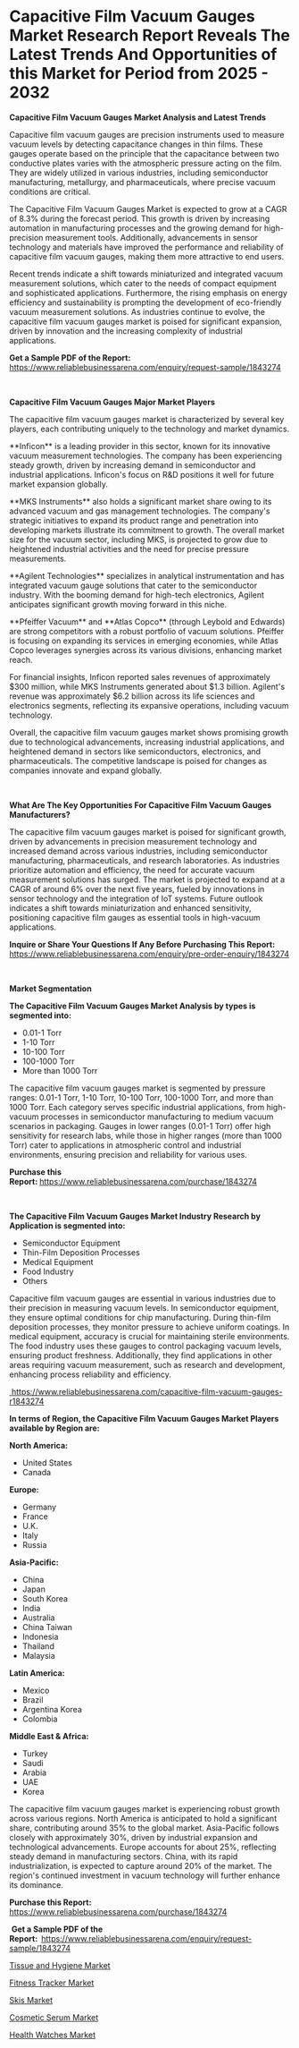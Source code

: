 <p><h1>Capacitive Film Vacuum Gauges Market Research Report Reveals The Latest Trends And Opportunities of this Market for Period from 2025 - 2032</h1></p><p><strong>Capacitive Film Vacuum Gauges Market Analysis and Latest Trends</strong></p>
<p><p>Capacitive film vacuum gauges are precision instruments used to measure vacuum levels by detecting capacitance changes in thin films. These gauges operate based on the principle that the capacitance between two conductive plates varies with the atmospheric pressure acting on the film. They are widely utilized in various industries, including semiconductor manufacturing, metallurgy, and pharmaceuticals, where precise vacuum conditions are critical.</p><p>The Capacitive Film Vacuum Gauges Market is expected to grow at a CAGR of 8.3% during the forecast period. This growth is driven by increasing automation in manufacturing processes and the growing demand for high-precision measurement tools. Additionally, advancements in sensor technology and materials have improved the performance and reliability of capacitive film vacuum gauges, making them more attractive to end users. </p><p>Recent trends indicate a shift towards miniaturized and integrated vacuum measurement solutions, which cater to the needs of compact equipment and sophisticated applications. Furthermore, the rising emphasis on energy efficiency and sustainability is prompting the development of eco-friendly vacuum measurement solutions. As industries continue to evolve, the capacitive film vacuum gauges market is poised for significant expansion, driven by innovation and the increasing complexity of industrial applications.</p></p>
<p><strong>Get a Sample PDF of the Report:&nbsp;</strong> <a href="https://www.reliablebusinessarena.com/enquiry/request-sample/1843274?utm_campaign=1990&utm_medium=2&utm_source=Github&utm_content=ia&utm_term=28022025&utm_id=capacitive-film-vacuum-gauges">https://www.reliablebusinessarena.com/enquiry/request-sample/1843274</a></p>
<p>&nbsp;</p>
<p><strong>Capacitive Film Vacuum Gauges Major Market Players</strong></p>
<p><p>The capacitive film vacuum gauges market is characterized by several key players, each contributing uniquely to the technology and market dynamics. </p><p>**Inficon** is a leading provider in this sector, known for its innovative vacuum measurement technologies. The company has been experiencing steady growth, driven by increasing demand in semiconductor and industrial applications. Inficon's focus on R&D positions it well for future market expansion globally.</p><p>**MKS Instruments** also holds a significant market share owing to its advanced vacuum and gas management technologies. The company's strategic initiatives to expand its product range and penetration into developing markets illustrate its commitment to growth. The overall market size for the vacuum sector, including MKS, is projected to grow due to heightened industrial activities and the need for precise pressure measurements.</p><p>**Agilent Technologies** specializes in analytical instrumentation and has integrated vacuum gauge solutions that cater to the semiconductor industry. With the booming demand for high-tech electronics, Agilent anticipates significant growth moving forward in this niche.</p><p>**Pfeiffer Vacuum** and **Atlas Copco** (through Leybold and Edwards) are strong competitors with a robust portfolio of vacuum solutions. Pfeiffer is focusing on expanding its services in emerging economies, while Atlas Copco leverages synergies across its various divisions, enhancing market reach.</p><p>For financial insights, Inficon reported sales revenues of approximately $300 million, while MKS Instruments generated about $1.3 billion. Agilent's revenue was approximately $6.2 billion across its life sciences and electronics segments, reflecting its expansive operations, including vacuum technology.</p><p>Overall, the capacitive film vacuum gauges market shows promising growth due to technological advancements, increasing industrial applications, and heightened demand in sectors like semiconductors, electronics, and pharmaceuticals. The competitive landscape is poised for changes as companies innovate and expand globally.</p></p>
<p>&nbsp;</p>
<p><strong>What Are The Key Opportunities For Capacitive Film Vacuum Gauges Manufacturers?</strong></p>
<p><p>The capacitive film vacuum gauges market is poised for significant growth, driven by advancements in precision measurement technology and increased demand across various industries, including semiconductor manufacturing, pharmaceuticals, and research laboratories. As industries prioritize automation and efficiency, the need for accurate vacuum measurement solutions has surged. The market is projected to expand at a CAGR of around 6% over the next five years, fueled by innovations in sensor technology and the integration of IoT systems. Future outlook indicates a shift towards miniaturization and enhanced sensitivity, positioning capacitive film gauges as essential tools in high-vacuum applications.</p></p>
<p><strong>Inquire or Share Your Questions If Any Before Purchasing This Report:</strong> <a href="https://www.reliablebusinessarena.com/enquiry/pre-order-enquiry/1843274?utm_campaign=1990&utm_medium=2&utm_source=Github&utm_content=ia&utm_term=28022025&utm_id=capacitive-film-vacuum-gauges">https://www.reliablebusinessarena.com/enquiry/pre-order-enquiry/1843274</a></p>
<p>&nbsp;</p>
<p><strong>Market Segmentation</strong></p>
<p><strong>The Capacitive Film Vacuum Gauges Market Analysis by types is segmented into:</strong></p>
<p><ul><li>0.01-1 Torr</li><li>1-10 Torr</li><li>10-100 Torr</li><li>100-1000 Torr</li><li>More than 1000 Torr</li></ul></p>
<p><p>The capacitive film vacuum gauges market is segmented by pressure ranges: 0.01-1 Torr, 1-10 Torr, 10-100 Torr, 100-1000 Torr, and more than 1000 Torr. Each category serves specific industrial applications, from high-vacuum processes in semiconductor manufacturing to medium vacuum scenarios in packaging. Gauges in lower ranges (0.01-1 Torr) offer high sensitivity for research labs, while those in higher ranges (more than 1000 Torr) cater to applications in atmospheric control and industrial environments, ensuring precision and reliability for various uses.</p></p>
<p><strong>Purchase this Report:&nbsp;</strong><a href="https://www.reliablebusinessarena.com/purchase/1843274?utm_campaign=1990&utm_medium=2&utm_source=Github&utm_content=ia&utm_term=28022025&utm_id=capacitive-film-vacuum-gauges">https://www.reliablebusinessarena.com/purchase/1843274</a></p>
<p>&nbsp;</p>
<p><strong>The Capacitive Film Vacuum Gauges Market Industry Research by Application is segmented into:</strong></p>
<p><ul><li>Semiconductor Equipment</li><li>Thin-Film Deposition Processes</li><li>Medical Equipment</li><li>Food Industry</li><li>Others</li></ul></p>
<p><p>Capacitive film vacuum gauges are essential in various industries due to their precision in measuring vacuum levels. In semiconductor equipment, they ensure optimal conditions for chip manufacturing. During thin-film deposition processes, they monitor pressure to achieve uniform coatings. In medical equipment, accuracy is crucial for maintaining sterile environments. The food industry uses these gauges to control packaging vacuum levels, ensuring product freshness. Additionally, they find applications in other areas requiring vacuum measurement, such as research and development, enhancing process reliability and efficiency.</p></p>
<p><a href="https://www.reliablebusinessarena.com/capacitive-film-vacuum-gauges-r1843274?utm_campaign=1990&utm_medium=2&utm_source=Github&utm_content=ia&utm_term=28022025&utm_id=capacitive-film-vacuum-gauges">&nbsp;https://www.reliablebusinessarena.com/capacitive-film-vacuum-gauges-r1843274</a></p>
<p><strong>In terms of Region, the Capacitive Film Vacuum Gauges Market Players available by Region are:</strong></p>
<p>
    <p> <strong> North America: </strong>
        <ul>
            <li>United States</li>
            <li>Canada</li>
        </ul>
        </p> 
    <p> <strong> Europe: </strong>
        <ul>
            <li>Germany</li>
            <li>France</li>
            <li>U.K.</li>
            <li>Italy</li>
            <li>Russia</li>
        </ul>
        </p> 
    <p> <strong> Asia-Pacific: </strong>
        <ul>
            <li>China</li>
            <li>Japan</li>
            <li>South Korea</li>
            <li>India</li>
            <li>Australia</li>
            <li>China Taiwan</li>
            <li>Indonesia</li>
            <li>Thailand</li>
            <li>Malaysia</li>
        </ul>
        </p> 
    <p> <strong> Latin America: </strong>
        <ul>
            <li>Mexico</li>
            <li>Brazil</li>
            <li>Argentina Korea</li>
            <li>Colombia</li>
        </ul>
        </p> 
    <p> <strong> Middle East & Africa: </strong>
        <ul>
            <li>Turkey</li>
            <li>Saudi</li>
            <li>Arabia</li>
            <li>UAE</li>
            <li>Korea</li>
        </ul>
    </p>
    </p>
<p><p>The capacitive film vacuum gauges market is experiencing robust growth across various regions. North America is anticipated to hold a significant share, contributing around 35% to the global market. Asia-Pacific follows closely with approximately 30%, driven by industrial expansion and technological advancements. Europe accounts for about 25%, reflecting steady demand in manufacturing sectors. China, with its rapid industrialization, is expected to capture around 20% of the market. The region's continued investment in vacuum technology will further enhance its dominance.</p></p>
<p><strong>Purchase this Report: </strong><a href="https://www.reliablebusinessarena.com/purchase/1843274?utm_campaign=1990&utm_medium=2&utm_source=Github&utm_content=ia&utm_term=28022025&utm_id=capacitive-film-vacuum-gauges">https://www.reliablebusinessarena.com/purchase/1843274</a></p>
<p>&nbsp;<strong>Get a Sample PDF of the Report:&nbsp;&nbsp;</strong><a href="https://www.reliablebusinessarena.com/enquiry/request-sample/1843274?utm_campaign=1990&utm_medium=2&utm_source=Github&utm_content=ia&utm_term=28022025&utm_id=capacitive-film-vacuum-gauges">https://www.reliablebusinessarena.com/enquiry/request-sample/1843274</a></p>
<p><strong></strong></p>
<p><p><a href="https://github.com/shondapmbau/Market-Research-Report-List-1/blob/main/tissue-and-hygiene-market.md?utm_campaign=1990&utm_medium=2&utm_source=Github&utm_content=ia&utm_term=28022025&utm_id=capacitive-film-vacuum-gauges">Tissue and Hygiene Market</a></p><p><a href="https://github.com/MonroeBullock54/Market-Research-Report-List-1/blob/main/fitness-tracker-market.md?utm_campaign=1990&utm_medium=2&utm_source=Github&utm_content=ia&utm_term=28022025&utm_id=capacitive-film-vacuum-gauges">Fitness Tracker Market</a></p><p><a href="https://github.com/skerretflossie9297/Market-Research-Report-List-1/blob/main/skis-market.md?utm_campaign=1990&utm_medium=2&utm_source=Github&utm_content=ia&utm_term=28022025&utm_id=capacitive-film-vacuum-gauges">Skis Market</a></p><p><a href="https://github.com/donnettaletizia/Market-Research-Report-List-1/blob/main/cosmetic-serum-market.md?utm_campaign=1990&utm_medium=2&utm_source=Github&utm_content=ia&utm_term=28022025&utm_id=capacitive-film-vacuum-gauges">Cosmetic Serum Market</a></p><p><a href="https://github.com/alberthagorsuch/Market-Research-Report-List-1/blob/main/health-watches-market.md?utm_campaign=1990&utm_medium=2&utm_source=Github&utm_content=ia&utm_term=28022025&utm_id=capacitive-film-vacuum-gauges">Health Watches Market</a></p></p>